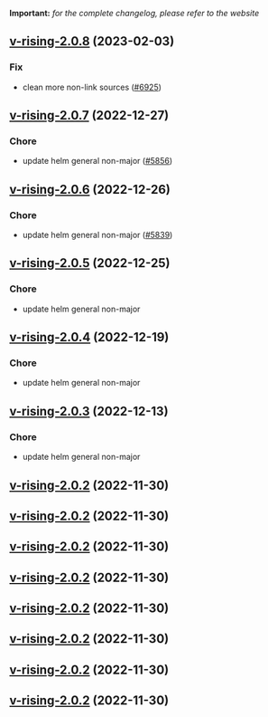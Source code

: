 **Important:**
*for the complete changelog, please refer to the website*




## [v-rising-2.0.8](https://github.com/truecharts/charts/compare/v-rising-2.0.7...v-rising-2.0.8) (2023-02-03)

### Fix

-  clean more non-link sources ([#6925](https://github.com/truecharts/charts/issues/6925))
  
  


## [v-rising-2.0.7](https://github.com/truecharts/charts/compare/v-rising-2.0.6...v-rising-2.0.7) (2022-12-27)

### Chore

- update helm general non-major ([#5856](https://github.com/truecharts/charts/issues/5856))
  
  


## [v-rising-2.0.6](https://github.com/truecharts/charts/compare/v-rising-2.0.5...v-rising-2.0.6) (2022-12-26)

### Chore

- update helm general non-major ([#5839](https://github.com/truecharts/charts/issues/5839))
  
  


## [v-rising-2.0.5](https://github.com/truecharts/charts/compare/v-rising-2.0.4...v-rising-2.0.5) (2022-12-25)

### Chore

- update helm general non-major
  
  


## [v-rising-2.0.4](https://github.com/truecharts/charts/compare/v-rising-2.0.3...v-rising-2.0.4) (2022-12-19)

### Chore

- update helm general non-major
  
  


## [v-rising-2.0.3](https://github.com/truecharts/charts/compare/v-rising-2.0.2...v-rising-2.0.3) (2022-12-13)

### Chore

- update helm general non-major
  
  


## [v-rising-2.0.2](https://github.com/truecharts/charts/compare/v-rising-2.0.1...v-rising-2.0.2) (2022-11-30)




## [v-rising-2.0.2](https://github.com/truecharts/charts/compare/v-rising-2.0.1...v-rising-2.0.2) (2022-11-30)




## [v-rising-2.0.2](https://github.com/truecharts/charts/compare/v-rising-2.0.1...v-rising-2.0.2) (2022-11-30)




## [v-rising-2.0.2](https://github.com/truecharts/charts/compare/v-rising-2.0.1...v-rising-2.0.2) (2022-11-30)




## [v-rising-2.0.2](https://github.com/truecharts/charts/compare/v-rising-2.0.1...v-rising-2.0.2) (2022-11-30)




## [v-rising-2.0.2](https://github.com/truecharts/charts/compare/v-rising-2.0.1...v-rising-2.0.2) (2022-11-30)




## [v-rising-2.0.2](https://github.com/truecharts/charts/compare/v-rising-2.0.1...v-rising-2.0.2) (2022-11-30)




## [v-rising-2.0.2](https://github.com/truecharts/charts/compare/v-rising-2.0.1...v-rising-2.0.2) (2022-11-30)




